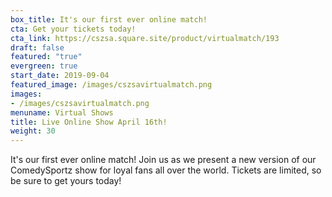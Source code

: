 ```yaml
---
box_title: It's our first ever online match!
cta: Get your tickets today!
cta_link: https://cszsa.square.site/product/virtualmatch/193
draft: false
featured: "true"
evergreen: true
start_date: 2019-09-04
featured_image: /images/cszsavirtualmatch.png
images:
- /images/cszsavirtualmatch.png
menuname: Virtual Shows
title: Live Online Show April 16th!
weight: 30
---
```


It's our first ever online match! Join us as we present a new version of our ComedySportz show for loyal fans all over the world. Tickets are limited, so be sure to get yours today!
